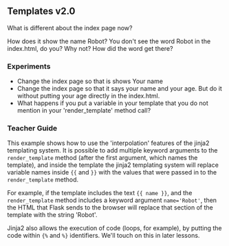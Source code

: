 ## Templates v2.0

What is different about the index page now?

How does it show the name Robot? You don't see the word Robot in the
index.html, do you? Why not? How did the word get there?

### Experiments

  * Change the index page so that is shows Your name
  * Change the index page so that it says your name and your age.
    But do it without putting your age directly in the index.html.
  * What happens if you put a variable in your template that you do
    not mention in your 'render_template' method call?

### Teacher Guide

This example shows how to use the 'interpolation' features of the
jinja2 templating system. It is possible to add multiple keyword
arguments to the `render_template` method (after the first argument,
which names the template), and inside the template the jinja2
templating system will replace variable names inside `{{` and `}}`
with the values that were passed in to the `render_template` method.

For example, if the template includes the text `{{ name }}`, and
the `render_template` method includes a keyword argument `name='Robot'`,
then the HTML that Flask sends to the browser will replace that
section of the template with the string 'Robot'.

Jinja2 also allows the execution of code (loops, for example), by
putting the code within `{%` and `%}` identifiers. We'll touch on
this in later lessons.
